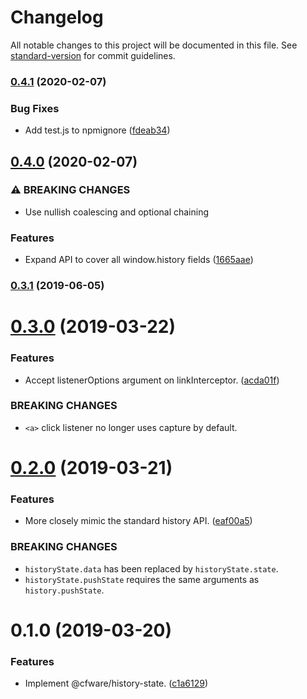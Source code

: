 # Changelog

All notable changes to this project will be documented in this file. See [standard-version](https://github.com/conventional-changelog/standard-version) for commit guidelines.

### [0.4.1](https://github.com/cfware/history-state/compare/v0.4.0...v0.4.1) (2020-02-07)


### Bug Fixes

* Add test.js to npmignore ([fdeab34](https://github.com/cfware/history-state/commit/fdeab34fef43fb2d68eb9a7fcc60753e92ab14ed))

## [0.4.0](https://github.com/cfware/history-state/compare/v0.3.1...v0.4.0) (2020-02-07)


### ⚠ BREAKING CHANGES

* Use nullish coalescing and optional chaining

### Features

* Expand API to cover all window.history fields ([1665aae](https://github.com/cfware/history-state/commit/1665aae23029348e6aeaf295ae87fcc5a6d2199e))

### [0.3.1](https://github.com/cfware/history-state/compare/v0.3.0...v0.3.1) (2019-06-05)



# [0.3.0](https://github.com/cfware/history-state/compare/v0.2.0...v0.3.0) (2019-03-22)


### Features

* Accept listenerOptions argument on linkInterceptor. ([acda01f](https://github.com/cfware/history-state/commit/acda01f))


### BREAKING CHANGES

* `<a>` click listener no longer uses capture by default.



# [0.2.0](https://github.com/cfware/history-state/compare/v0.1.0...v0.2.0) (2019-03-21)


### Features

* More closely mimic the standard history API. ([eaf00a5](https://github.com/cfware/history-state/commit/eaf00a5))


### BREAKING CHANGES

* `historyState.data` has been replaced by
`historyState.state`.
* `historyState.pushState` requires the same arguments as
`history.pushState`.



# 0.1.0 (2019-03-20)


### Features

* Implement @cfware/history-state. ([c1a6129](https://github.com/cfware/history-state/commit/c1a6129))
